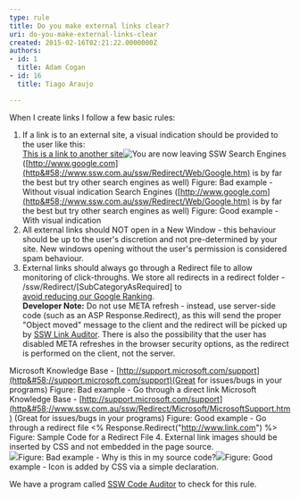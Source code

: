 ```yaml
---
type: rule
title: Do you make external links clear?
uri: do-you-make-external-links-clear
created: 2015-02-16T02:21:22.0000000Z
authors:
- id: 1
  title: Adam Cogan
- id: 16
  title: Tiago Araujo

---
```


 
When I create links I follow a few basic rules:
 
1. If a link is to an external site, a visual indication should be provided to the user like this: <br>      [This is a link to another site](http&#58;//www.ssw.com.au/ssw/Redirect/Microsoft/microsoft.htm)![](http&#58;//www.ssw.com.au/ssw/images/external.gif "You are now leaving SSW")
Search Engines ([http://www.google.com](http&#58;//www.ssw.com.au/ssw/Redirect/Web/Google.htm) is by far the best but try other search engines as well)
Figure: Bad example - Without visual indication
Search Engines ([http://www.google.com](http&#58;//www.ssw.com.au/ssw/Redirect/Web/Google.htm) is by far the best but try other search engines as well)
Figure: Good example - With visual indication
2. All external links should NOT open in a New Window - this behaviour should be up to the user's discretion and not pre-determined by your site. New windows opening without the user's permission is considered spam behaviour.<br>
3. External links should always go through a Redirect file to allow monitoring of click-throughs. We store all redirects in a redirect folder - /ssw/Redirect/[SubCategoryAsRequired] to <br>         [avoid reducing our Google Ranking](http&#58;//www.ssw.com.au/ssw/Standards/Rules/RulesToBetterGoogleRankings.aspx#Robotstxtfile).<br>          **Developer Note:** Do not use META refresh - instead, use server-side code (such as an ASP Response.Redirect), as this will send the proper "Object moved" message to the client and the redirect will be picked up by           [SSW Link Auditor](http&#58;//www.ssw.com.au/ssw/Standards/DeveloperGeneral/WebdevelopmentTools.aspx#BrokenLinks). There is also the possibility that the user has disabled META refreshes in the browser security options, as the redirect is performed on the client, not the server.

Microsoft Knowledge Base -              [http://support.microsoft.com/support](http&#58;//support.microsoft.com/support)(Great for issues/bugs in your programs)
Figure: Bad example - Go through a direct link
Microsoft Knowledge Base -              [http://support.microsoft.com/support](http&#58;//www.ssw.com.au/ssw/Redirect/Microsoft/MicrosoftSupport.htm) (Great for issues/bugs in your programs)
Figure: Good example - Go through a redirect file &lt;% Response.Redirect("http://www.link.com") %&gt; Figure: Sample Code for a Redirect File
4. External link images should be inserted by CSS and not embedded in the page source.<br>      ![](http&#58;//www.ssw.com.au/SSW/Standards/Rules/images/BadLink.gif)Figure: Bad example - Why is this in my source code?![](http&#58;//www.ssw.com.au/SSW/Standards/Rules/images/GoodLink.gif)Figure: Good example - Icon is added by CSS via a simple declaration.


We have a program called     [SSW Code Auditor](http&#58;//www.ssw.com.au/ssw/CodeAuditor/) to check for this rule.


